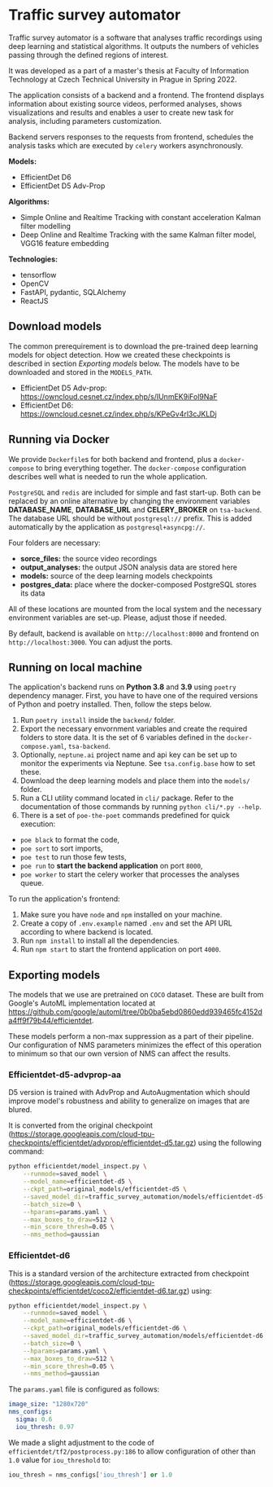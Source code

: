# Traffic survey automator

Traffic survey automator is a software that analyses traffic recordings using deep learning and statistical algorithms.
It outputs the numbers of vehicles passing through the defined regions of interest.

It was developed as a part of a master's thesis at Faculty of Information Technology at Czech Technical University in
Prague in Spring 2022.

The application consists of a backend and a frontend. The frontend displays information about existing source videos,
performed analyses, shows visualizations and results and enables a user to create new task for analysis, including
parameters customization.

Backend servers responses to the requests from frontend, schedules the analysis tasks which are executed by `celery`
workers asynchronously.

**Models:**

- EfficientDet D6
- EfficientDet D5 Adv-Prop

**Algorithms:**

- Simple Online and Realtime Tracking with constant acceleration Kalman filter modelling
- Deep Online and Realtime Tracking with the same Kalman filter model, VGG16 feature embedding

**Technologies:**

- tensorflow
- OpenCV
- FastAPI, pydantic, SQLAlchemy
- ReactJS

## Download models

The common prerequirement is to download the pre-trained deep learning models for object detection. How we created
these checkpoints is described in section _Exporting models_ below. The models have to be downloaded and stored in the
`MODELS_PATH`.

- EfficientDet D5 Adv-prop: https://owncloud.cesnet.cz/index.php/s/IUnmEK9iFol9NaF
- EfficientDet D6: https://owncloud.cesnet.cz/index.php/s/KPeGv4rl3cJKLDj

## Running via Docker

We provide `Dockerfile`s for both backend and frontend, plus a `docker-compose` to bring everything together.
The `docker-compose` configuration describes well what is needed to run the whole application.

`PostgreSQL` and `redis` are included for simple and fast start-up. Both can be replaced by an online alternative by
changing the environment variables **DATABASE_NAME**, **DATABASE_URL** and **CELERY_BROKER** on `tsa-backend`.
The database URL should be without `postgresql://` prefix. This is added automatically by the application as
`postgresql+asyncpg://`.

Four folders are necessary:

- **sorce_files:** the source video recordings
- **output_analyses:** the output JSON analysis data are stored here
- **models:** source of the deep learning models checkpoints
- **postgres_data:** place where the docker-composed PostgreSQL stores its data

All of these locations are mounted from the local system and the necessary environment variables are set-up. Please,
adjust those if needed.

By default, backend is available on `http://localhost:8000` and frontend on `http://localhost:3000`. You can adjust the
ports.

## Running on local machine

The application's backend runs on **Python 3.8** and **3.9** using `poetry` dependency manager. First, you have to have
one of the required versions of Python and poetry installed. Then, follow the steps below.

1. Run `poetry install` inside the `backend/` folder.
2. Export the necessary envornment variables and create the required folders to store data. It is the set of 6
   variables defined in the `docker-compose.yaml`, `tsa-backend`.
3. Optionally, `neptune.ai` project name and api key can be set up to monitor the experiments via Neptune. See
   `tsa.config.base` how to set these.
4. Download the deep learning models and place them into the `models/` folder.
5. Run a CLI utility command located in `cli/` package. Refer to the documentation of those commands by running
   `python cli/*.py --help`.
6. There is a set of `poe-the-poet` commands predefined for quick execution:

- `poe black` to format the code,
- `poe sort` to sort imports,
- `poe test` to run those few tests,
- `poe run` to **start the backend application** on port `8000`,
- `poe worker` to start the celery worker that processes the analyses queue.

To run the application's frontend:

1. Make sure you have `node` and `npm` installed on your machine.
2. Create a copy of `.env.example` named `.env` and set the API URL according to where backend is located.
3. Run `npm install` to install all the dependencies.
4. Run `npm start` to start the frontend application on port `4000`.

## Exporting models

The models that we use are pretrained on `COCO` dataset. These are built from Google's AutoML implementation located at
https://github.com/google/automl/tree/0b0ba5ebd0860edd939465fc4152da4ff9f79b44/efficientdet.

These models perform a non-max suppression as a part of their pipeline. Our configuration of NMS parameters minimizes
the effect of this operation to minimum so that our own version of NMS can affect the results.

### Efficientdet-d5-advprop-aa

D5 version is trained with AdvProp and AutoAugmentation which should improve model's robustness and ability to generalize
on images that are blured.

It is converted from the original checkpoint (https://storage.googleapis.com/cloud-tpu-checkpoints/efficientdet/advprop/efficientdet-d5.tar.gz) using the following command:

```bash
python efficientdet/model_inspect.py \
    --runmode=saved_model \
    --model_name=efficientdet-d5 \
    --ckpt_path=original_models/efficientdet-d5 \
    --saved_model_dir=traffic_survey_automation/models/efficientdet-d5-advprop-aa \
    --batch_size=0 \
    --hparams=params.yaml \
    --max_boxes_to_draw=512 \
    --min_score_thresh=0.05 \
    --nms_method=gaussian
```

### Efficientdet-d6

This is a standard version of the architecture extracted from checkpoint (https://storage.googleapis.com/cloud-tpu-checkpoints/efficientdet/coco2/efficientdet-d6.tar.gz) using:

```bash
python efficientdet/model_inspect.py \
    --runmode=saved_model \
    --model_name=efficientdet-d6 \
    --ckpt_path=original_models/efficientdet-d6 \
    --saved_model_dir=traffic_survey_automation/models/efficientdet-d6 \
    --batch_size=0 \
    --hparams=params.yaml \
    --max_boxes_to_draw=512 \
    --min_score_thresh=0.05 \
    --nms_method=gaussian
```

The `params.yaml` file is configured as follows:

```yaml
image_size: "1280x720"
nms_configs:
  sigma: 0.6
  iou_thresh: 0.97
```

We made a slight adjustment to the code of `efficientdet/tf2/postprocess.py:186` to allow configuration of other
than `1.0` value for `iou_threshold` to:

```python
iou_thresh = nms_configs['iou_thresh'] or 1.0
```
